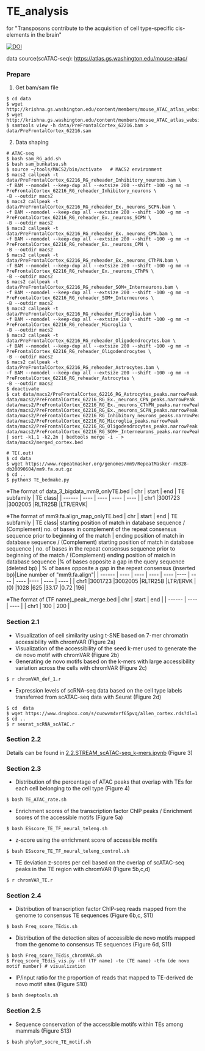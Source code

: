 # TE_analysis
for "Transposons contribute to the acquisition of cell type-specific cis-elements in the brain"

[![DOI](https://zenodo.org/badge/606271716.svg)](https://zenodo.org/badge/latestdoi/606271716)

data source(scATAC-seq): https://atlas.gs.washington.edu/mouse-atac/

### Prepare
1. Get bam/sam file
```
$ cd data
$ wget http://krishna.gs.washington.edu/content/members/mouse_ATAC_atlas_website/bams/PreFrontalCortex_62216.bam
$ wget http://krishna.gs.washington.edu/content/members/mouse_ATAC_atlas_website/bams/PreFrontalCortex_62216.bam.bai
$ samtools view -h data/PreFrontalCortex_62216.bam > data/PreFrontalCortex_62216.sam
```

2. Data shaping
```
# ATAC-seq
$ bash sam_RG_add.sh
$ bash sam_bunkatsu.sh
$ source ~/tools/MACS2/bin/activate   # MACS2 environment
$ macs2 callpeak -t data/PreFrontalCortex_62216_RG_reheader_Inhibitory_neurons.bam \
-f BAM --nomodel --keep-dup all --extsize 200 --shift -100 -g mm -n PreFrontalCortex_62216_RG_reheader_Inhibitory_neurons \
-B --outdir macs2
$ macs2 callpeak -t data/PreFrontalCortex_62216_RG_reheader_Ex._neurons_SCPN.bam \
-f BAM --nomodel --keep-dup all --extsize 200 --shift -100 -g mm -n PreFrontalCortex_62216_RG_reheader_Ex._neurons_SCPN \
-B --outdir macs2
$ macs2 callpeak -t data/PreFrontalCortex_62216_RG_reheader_Ex._neurons_CPN.bam \
-f BAM --nomodel --keep-dup all --extsize 200 --shift -100 -g mm -n PreFrontalCortex_62216_RG_reheader_Ex._neurons_CPN \
-B --outdir macs2
$ macs2 callpeak -t data/PreFrontalCortex_62216_RG_reheader_Ex._neurons_CThPN.bam \
-f BAM --nomodel --keep-dup all --extsize 200 --shift -100 -g mm -n PreFrontalCortex_62216_RG_reheader_Ex._neurons_CThPN \
-B --outdir macs2
$ macs2 callpeak -t data/PreFrontalCortex_62216_RG_reheader_SOM+_Interneurons.bam \
-f BAM --nomodel --keep-dup all --extsize 200 --shift -100 -g mm -n PreFrontalCortex_62216_RG_reheader_SOM+_Interneurons \
-B --outdir macs2
$ macs2 callpeak -t data/PreFrontalCortex_62216_RG_reheader_Microglia.bam \
-f BAM --nomodel --keep-dup all --extsize 200 --shift -100 -g mm -n PreFrontalCortex_62216_RG_reheader_Microglia \
-B --outdir macs2
$ macs2 callpeak -t data/PreFrontalCortex_62216_RG_reheader_Oligodendrocytes.bam \
-f BAM --nomodel --keep-dup all --extsize 200 --shift -100 -g mm -n PreFrontalCortex_62216_RG_reheader_Oligodendrocytes \
-B --outdir macs2
$ macs2 callpeak -t data/PreFrontalCortex_62216_RG_reheader_Astrocytes.bam \
-f BAM --nomodel --keep-dup all --extsize 200 --shift -100 -g mm -n PreFrontalCortex_62216_RG_reheader_Astrocytes \
-B --outdir macs2
$ deactivate
$ cat data/macs2/PreFrontalCortex_62216_RG_Astrocytes_peaks.narrowPeak data/macs2/PreFrontalCortex_62216_RG_Ex._neurons_CPN_peaks.narrowPeak data/macs2/PreFrontalCortex_62216_RG_Ex._neurons_CThPN_peaks.narrowPeak data/macs2/PreFrontalCortex_62216_RG_Ex._neurons_SCPN_peaks.narrowPeak data/macs2/PreFrontalCortex_62216_RG_Inhibitory_neurons_peaks.narrowPeak data/macs2/PreFrontalCortex_62216_RG_Microglia_peaks.narrowPeak data/macs2/PreFrontalCortex_62216_RG_Oligodendrocytes_peaks.narrowPeak data/macs2/PreFrontalCortex_62216_RG_SOM+_Interneurons_peaks.narrowPeak | sort -k1,1 -k2,2n | bedtools merge -i - > data/macs2/merged_cortex.bed

# TE(.out)
$ cd data
$ wget https://www.repeatmasker.org/genomes/mm9/RepeatMasker-rm328-db20090604/mm9.fa.out.gz
$ cd ..
$ python3 TE_bedmake.py
```

※The format of data_3_bigdata_mm9_onlyTE.bed
| chr | start | end | TE subfamily | TE class|
| ------ | ---- | ---- | ---- | ---- |
| chr1	|3001723	|3002005	|RLTR25B	|LTR/ERVK|

※The format of mm9.fa.align_map_onlyTE.bed
| chr | start | end | TE subfamily | TE class| starting position of match in database sequence / (Complement) no. of bases in complement of the repeat consensus sequence prior to beginning of the match | ending position of match in database sequence / (Complement) starting position of match in database sequence | no. of bases in the repeat consensus sequence prior to beginning of the match / (Complement) ending position of match in database sequence |% of bases opposite a gap in the query sequence (deleted bp) | % of bases opposite a gap in the repeat consensus (inserted bp)|Line number of "mm9.fa.align"|
| ------ | ---- | ---- | ---- | ---- |---- | ---- | ---- |---- | ---- | ---- |
| chr1	|3001723	|3002005	|RLTR25B	|LTR/ERVK	|(0)	|1028	|625	|33.17	|0.72	|196|


※The format of (TF name)_peak_merge.bed
| chr | start | end | 
| ------ | ---- | ---- |
| chr1 | 100 | 200 | 

### Section 2.1

- Visualization of cell similarity using t-SNE based on 7-mer chromatin accessibility with chromVAR (Figure 2a)
- Visualization of the accessibility of the seed k-mer used to generate the de novo motif with chromVAR (Figure 2b)
- Generating de novo motifs based on the k-mers with large accessibility variation across the cells with chromVAR (Figure 2c)
```
$ r chromVAR_def_1.r
```

-  Expression levels of scRNA-seq data based on the cell type labels transferred from scATAC-seq data with Seurat (Figure 2d)
```
$ cd  data
$ wget https://www.dropbox.com/s/cuowvm4vrf65pvq/allen_cortex.rds?dl=1
$ cd ..
$ r seurat_scRNA_scATAC.r
```

### Section 2.2

Details can be found in [2.2.STREAM_scATAC-seq_k-mers.ipynb](https://github.com/pinellolab/STREAM/blob/master/tutorial/2.2.STREAM_scATAC-seq_k-mers.ipynb) (Figure 3) 

### Section 2.3

- Distribution of the percentage of ATAC peaks that overlap with TEs for each cell belonging to the cell type (Figure 4)
```
$ bash TE_ATAC_rate.sh
```

- Enrichment scores of the transcription factor ChIP peaks / Enrichment scores of the accessible motifs (Figure 5a) 
```
$ bash ESscore_TE_TF_neural_teleng.sh
```

- z-score using the enrichment score of accessible motifs
```
$ bash ESscore_TE_TF_neural_teleng_control.sh
```

-  TE deviation z-scores per cell based on the overlap of scATAC-seq peaks in the TE region with chromVAR (Figure 5b,c,d)
```
$ r chromVAR_TE.r
```

### Section 2.4 

- Distribution of transcription factor ChIP-seq reads mapped from the genome to consensus TE sequences (Figure 6b,c, S11) 
```
$ bash Freq_score_TEdis.sh
```

-  Distribution of the detection sites of accessible de novo motifs mapped from the genome to consensus TE sequences (Figure 6d, S11) 
```
$ bash Freq_score_TEdis_chromVAR.sh
$ Freq_score_TEdis_vis.py -tf (TF name) -te (TE name) -tfm (de novo motif number) # visualization
```


- IP/input ratio for the proportion of reads that mapped to TE-derived de novo motif sites (Figure S10)
```
$ bash deeptools.sh
```

### Section 2.5

- Sequence conservation of the accessible motifs within TEs among mammals (Figure S13)
```
$ bash phyloP_socre_TE_motif.sh
```
